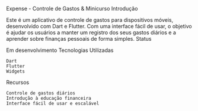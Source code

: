 Expense - Controle de Gastos & Minicurso
Introdução

Este é um aplicativo de controle de gastos para dispositivos móveis, desenvolvido com Dart e Flutter. Com uma interface fácil de usar, o objetivo é ajudar os usuários a manter um registro dos seus gastos diários e a aprender sobre finanças pessoais de forma simples.
Status

Em desenvolvimento
Tecnologias Utilizadas

    Dart
    Flutter
    Widgets

Recursos

    Controle de gastos diários
    Introdução à educação financeira
    Interface fácil de usar e escalável
